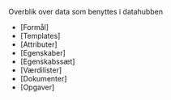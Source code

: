 Overblik over data som benyttes i datahubben

- [Formål]
- [Templates]
- [Attributer]
- [Egenskaber]
- [Egenskabssæt]
- [Værdilister]
- [Dokumenter]
- [Opgaver]
